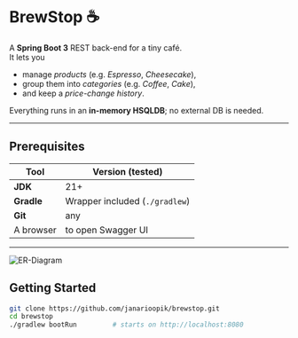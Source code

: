 # BrewStop ☕

A **Spring Boot 3** REST back-end for a tiny café.  
It lets you

* manage _products_ (e.g. *Espresso*, *Cheesecake*),
* group them into _categories_ (e.g. *Coffee*, *Cake*),
* and keep a _price-change history_.

Everything runs in an **in-memory HSQLDB**; no external DB is needed.

---

## Prerequisites
| Tool | Version (tested) |
|------|------------------|
| **JDK** | 21+ |
| **Gradle** | Wrapper included (`./gradlew`) |
| **Git** | any |
| A browser | to open Swagger UI |

---
![ER-Diagram](brewstop/docs/ERD.png)

## Getting Started

```bash
git clone https://github.com/janarioopik/brewstop.git
cd brewstop
./gradlew bootRun         # starts on http://localhost:8080

